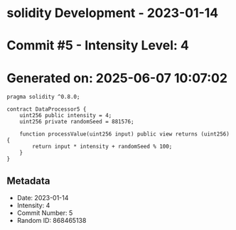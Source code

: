 ﻿# solidity Development - 2023-01-14
# Commit #5 - Intensity Level: 4
# Generated on: 2025-06-07 10:07:02
```solidity
pragma solidity ^0.8.0;

contract DataProcessor5 {
    uint256 public intensity = 4;
    uint256 private randomSeed = 881576;

    function processValue(uint256 input) public view returns (uint256) {
        return input * intensity + randomSeed % 100;
    }
}
```
## Metadata
- Date: 2023-01-14
- Intensity: 4
- Commit Number: 5
- Random ID: 868465138
